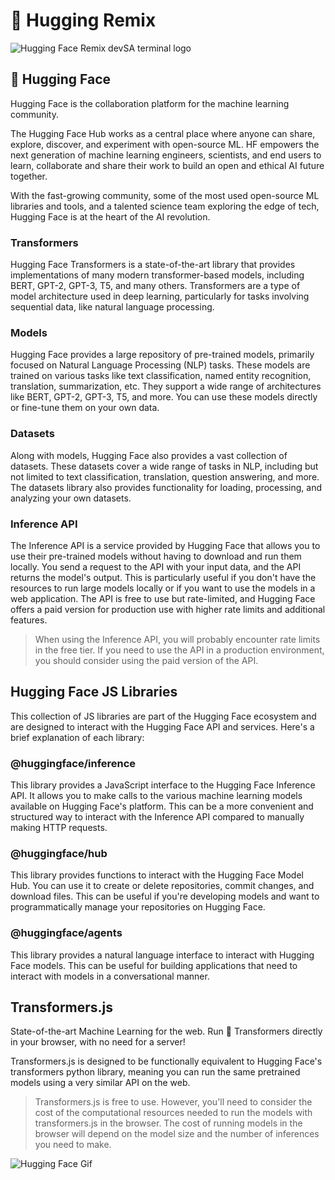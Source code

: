 # 🤗 Hugging Remix
![Hugging Face Remix devSA terminal logo](https://res.cloudinary.com/jessebubble/image/upload/v1708041429/hugging-remix_h5wjiw.png)

## 🤗 Hugging Face
Hugging Face is the collaboration platform for the machine learning community.

The Hugging Face Hub works as a central place where anyone can share, explore, discover, and experiment with open-source ML. HF empowers the next generation of machine learning engineers, scientists, and end users to learn, collaborate and share their work to build an open and ethical AI future together.

With the fast-growing community, some of the most used open-source ML libraries and tools, and a talented science team exploring the edge of tech, Hugging Face is at the heart of the AI revolution.

### Transformers 
Hugging Face Transformers is a state-of-the-art library that provides implementations of many modern transformer-based models, including BERT, GPT-2, GPT-3, T5, and many others. Transformers are a type of model architecture used in deep learning, particularly for tasks involving sequential data, like natural language processing.

### Models
Hugging Face provides a large repository of pre-trained models, primarily focused on Natural Language Processing (NLP) tasks. These models are trained on various tasks like text classification, named entity recognition, translation, summarization, etc. They support a wide range of architectures like BERT, GPT-2, GPT-3, T5, and more. You can use these models directly or fine-tune them on your own data.

### Datasets
Along with models, Hugging Face also provides a vast collection of datasets. These datasets cover a wide range of tasks in NLP, including but not limited to text classification, translation, question answering, and more. The datasets library also provides functionality for loading, processing, and analyzing your own datasets.

### Inference API
The Inference API is a service provided by Hugging Face that allows you to use their pre-trained models without having to download and run them locally. You send a request to the API with your input data, and the API returns the model's output. This is particularly useful if you don't have the resources to run large models locally or if you want to use the models in a web application. The API is free to use but rate-limited, and Hugging Face offers a paid version for production use with higher rate limits and additional features.

> When using the Inference API, you will probably encounter rate limits in the free tier. If you need to use the API in a production environment, you should consider using the paid version of the API.

## Hugging Face JS Libraries
This collection of JS libraries are part of the Hugging Face ecosystem and are designed to interact with the Hugging Face API and services. Here's a brief explanation of each library:

### @huggingface/inference
This library provides a JavaScript interface to the Hugging Face Inference API. It allows you to make calls to the various machine learning models available on Hugging Face's platform. This can be a more convenient and structured way to interact with the Inference API compared to manually making HTTP requests.

### @huggingface/hub
This library provides functions to interact with the Hugging Face Model Hub. You can use it to create or delete repositories, commit changes, and download files. This can be useful if you're developing models and want to programmatically manage your repositories on Hugging Face.

### @huggingface/agents
This library provides a natural language interface to interact with Hugging Face models. This can be useful for building applications that need to interact with models in a conversational manner.

## Transformers.js
State-of-the-art Machine Learning for the web. Run 🤗 Transformers directly in your browser, with no need for a server!

Transformers.js is designed to be functionally equivalent to Hugging Face's transformers python library, meaning you can run the same pretrained models using a very similar API on the web.

> Transformers.js is free to use. However, you'll need to consider the cost of the computational resources needed to run the models with transformers.js in the browser. The cost of running models in the browser will depend on the model size and the number of inferences you need to make.

![Hugging Face Gif](https://res.cloudinary.com/jessebubble/image/upload/v1708041444/images_modern_Huggies_Doodle_Huggy_cqsv7a.gif)